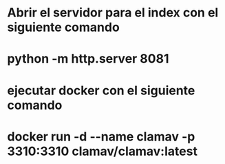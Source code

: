 # Abrir el servidor para el index con el siguiente comando
# python -m http.server 8081

# ejecutar docker con el siguiente comando
# docker run -d --name clamav -p 3310:3310 clamav/clamav:latest